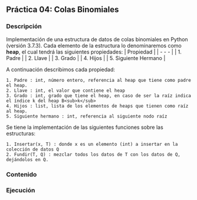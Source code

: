 ## Práctica 04: Colas Binomiales

### Descripción
Implementación de una estructura de datos de colas binomiales en Python (versión 3.7.3). Cada elemento de la estructura lo denominaremos como **heap**, el cual tendrá las 
siguientes propiedades:
| Propiedad  |
| - - - |
| 1. Padre  |
| 2. Llave  |
| 3. Grado  |
| 4. Hijos  |
| 5. Siguiente Hermano  |

A continuación describimos cada propiedad:

	1. Padre : int, número entero, referencia al heap que tiene como padre el heap.
	2. Llave : int, el valor que contiene el heap
	3. Grado : int, grado que tiene el heap, en caso de ser la raíz indica el índice k del heap B<sub>k</sub>
	4. Hijos : list, lista de los elementos de heaps que tienen como raíz al heap.
	5. Siguiente hermano : int, referencia al siguiente nodo raíz

Se tiene la implementación de las siguientes funciones sobre las estructuras:

	1. Insertar(x, T) : donde x es un elemento (int) a insertar en la colección de datos Q
	2. Fundir(T, Q) : mezclar todos los datos de T con los datos de Q, dejándolos en Q.

### Contenido




### Ejecución

 

	

